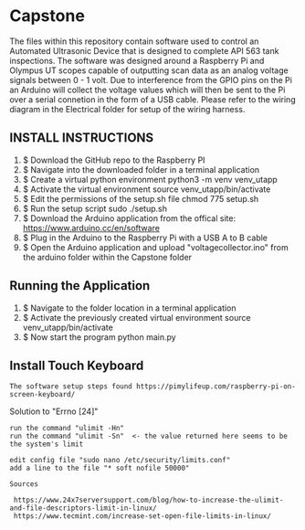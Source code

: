 # Capstone
The files within this repository contain software used to control an Automated Ultrasonic Device that is designed to complete API 563 tank inspections. The software was designed around a Raspberry Pi and Olympus UT scopes capable of outputting scan data as an analog voltage signals between 0 - 1 volt. Due to interference from the GPIO pins on the Pi an Arduino will collect the voltage values which will then be sent to the Pi over a serial connetion in the form of a USB cable. Please refer to the wiring diagram in the Electrical folder for setup of the wiring harness.


  
INSTALL INSTRUCTIONS
----------------   
  
1. $ Download the GitHub repo to the Raspberry PI
2. $ Navigate into the downloaded folder in a terminal application
3. $ Create a virtual python environment 
    python3 -m venv venv_utapp
4. $ Activate the virtual environment
    source venv_utapp/bin/activate
5. $ Edit the permissions of the setup.sh file 
    chmod 775 setup.sh
6. $ Run the setup script 
    sudo ./setup.sh
7. $ Download the Arduino application from the offical site: https://www.arduino.cc/en/software
8. $ Plug in the Arduino to the Raspberry Pi with a USB A to B cable
9. $ Open the Arduino application and upload "voltagecollector.ino" from the arduino folder within the Capstone folder


Running the Application
--------------

1. $ Navigate to the folder location in a terminal application
2. $ Activate the previously created virtual environment
    source venv_utapp/bin/activate
3. $ Now start the program
    python main.py



Install Touch Keyboard
--------
   
    The software setup steps found https://pimylifeup.com/raspberry-pi-on-screen-keyboard/

Solution to "Errno [24]"

    run the command "ulimit -Hn"
    run the command "ulimit -Sn"  <- the value returned here seems to be the system's limit 
  
    edit config file "sudo nano /etc/security/limits.conf"
    add a line to the file "* soft nofile 50000"
  
    Sources
  
     https://www.24x7serversupport.com/blog/how-to-increase-the-ulimit-and-file-descriptors-limit-in-linux/
     https://www.tecmint.com/increase-set-open-file-limits-in-linux/
